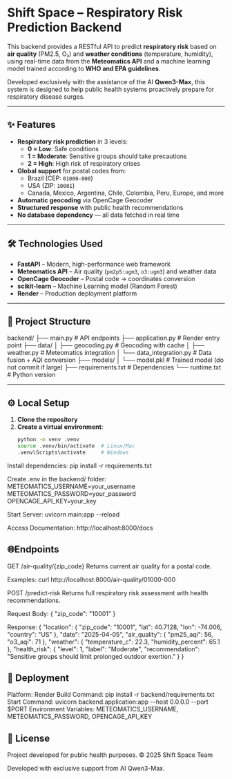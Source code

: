 # Shift Space – Respiratory Risk Prediction Backend

This backend provides a RESTful API to predict **respiratory risk** based on **air quality** (PM2.5, O₃) and **weather conditions** (temperature, humidity), using real-time data from the **Meteomatics API** and a machine learning model trained according to **WHO and EPA guidelines**.

Developed exclusively with the assistance of the AI **Qwen3-Max**, this system is designed to help public health systems proactively prepare for respiratory disease surges.

---

## ✨ Features

- **Respiratory risk prediction** in 3 levels:
  - **0 = Low**: Safe conditions
  - **1 = Moderate**: Sensitive groups should take precautions
  - **2 = High**: High risk of respiratory crises
- **Global support** for postal codes from:
  - Brazil (CEP: `01000-000`)
  - USA (ZIP: `10001`)
  - Canada, Mexico, Argentina, Chile, Colombia, Peru, Europe, and more
- **Automatic geocoding** via OpenCage Geocoder
- **Structured response** with public health recommendations
- **No database dependency** — all data fetched in real time

---

## 🛠️ Technologies Used

- **FastAPI** – Modern, high-performance web framework
- **Meteomatics API** – Air quality (`pm2p5:ugm3`, `o3:ugm3`) and weather data
- **OpenCage Geocoder** – Postal code → coordinates conversion
- **scikit-learn** – Machine Learning model (Random Forest)
- **Render** – Production deployment platform

---

## 📁 Project Structure
backend/
├── main.py # API endpoints
├── application.py # Render entry point
├── data/
│ ├── geocoding.py # Geocoding with cache
│ ├── weather.py # Meteomatics integration
│ └── data_integration.py # Data fusion + AQI conversion
├── models/
│ └── model.pkl # Trained model (do not commit if large)
├── requirements.txt # Dependencies
└── runtime.txt # Python version

---

## ⚙️ Local Setup

1. **Clone the repository**
2. **Create a virtual environment**:
   ```bash
   python -m venv .venv
   source .venv/bin/activate  # Linux/Mac
   .venv\Scripts\activate     # Windows

Install dependencies:
pip install -r requirements.txt

Create .env in the backend/ folder:
METEOMATICS_USERNAME=your_username
METEOMATICS_PASSWORD=your_password
OPENCAGE_API_KEY=your_key

Start Server:
uvicorn main:app --reload

Access Documentation:
http://localhost:8000/docs

## 🌐Endpoints
GET /air-quality/{zip_code}
Returns current air quality for a postal code.

Examples:
curl http://localhost:8000/air-quality/01000-000

POST /predict-risk
Returns full respiratory risk assessment with health recommendations.

Request Body:
{
  "zip_code": "10001"
}

Response:
{
  "location": { "zip_code": "10001", "lat": 40.7128, "lon": -74.006, "country": "US" },
  "date": "2025-04-05",
  "air_quality": { "pm25_aqi": 56, "o3_aqi": 71 },
  "weather": { "temperature_c": 22.3, "humidity_percent": 65.1 },
  "health_risk": {
    "level": 1,
    "label": "Moderate",
    "recommendation": "Sensitive groups should limit prolonged outdoor exertion."
  }
}

## 🚀 Deployment
Platform: Render
Build Command: pip install -r backend/requirements.txt
Start Command: uvicorn backend.application:app --host 0.0.0.0 --port $PORT
Environment Variables: METEOMATICS_USERNAME, METEOMATICS_PASSWORD, OPENCAGE_API_KEY

## 📜 License
Project developed for public health purposes.
© 2025 Shift Space Team

Developed with exclusive support from AI Qwen3-Max. 